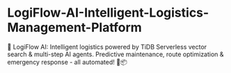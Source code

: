 # LogiFlow-AI-Intelligent-Logistics-Management-Platform
🚀 LogiFlow AI: Intelligent logistics powered by TiDB Serverless vector search &amp; multi-step AI agents. Predictive maintenance, route optimization &amp; emergency response - all automated! 🤖📦
